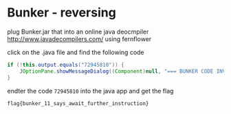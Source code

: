 # Bunker - reversing

plug Bunker.jar that into an online java deocmpiler <http://www.javadecompilers.com/> using fernflower

click on the .java file and find the following code

```java
if (!this.output.equals("72945810")) {
    JOptionPane.showMessageDialog((Component)null, "=== BUNKER CODE INVALID ===");
}
```

endter the code `72945810` into the java app and get the flag

`flag{bunker_11_says_await_further_instruction}`
